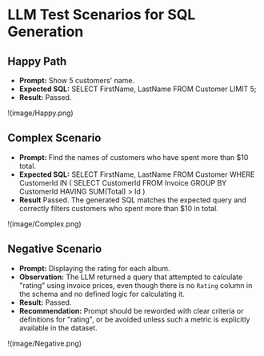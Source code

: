 # LLM Test Scenarios for SQL Generation

## Happy Path
- **Prompt:** Show 5 customers' name.
- **Expected SQL:** SELECT FirstName, LastName FROM Customer LIMIT 5;
- **Result:** Passed.

!(image/Happy.png)

## Complex Scenario
- **Prompt:** Find the names of customers who have spent more than $10 total.
- **Expected SQL:** SELECT FirstName, LastName
                    FROM Customer
                    WHERE CustomerId IN (
                        SELECT CustomerId
                        FROM Invoice
                        GROUP BY CustomerId
                        HAVING SUM(Total) > Id
                    )
- **Result** Passed. The generated SQL matches the expected query and correctly filters customers who spent more than $10 in total.

!(image/Complex.png)

## Negative Scenario
- **Prompt:** Displaying the rating for each album.
- **Observation:** The LLM returned a query that attempted to calculate "rating" using invoice prices, even though there is no `Rating` column in the schema and no defined logic for calculating it.
- **Result:** Passed.
- **Recommendation:** Prompt should be reworded with clear criteria or definitions for "rating", or be avoided unless such a metric is explicitly available in the dataset.

!(image/Negative.png)




